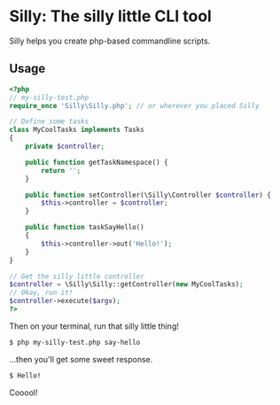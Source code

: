Silly: The silly little CLI tool
================================

Silly helps you create php-based commandline scripts.

Usage
-----

```php
<?php
// my-silly-test.php
require_once 'Silly\Silly.php'; // or wherever you placed Silly

// Define some tasks
class MyCoolTasks implements Tasks
{
    private $controller;

    public function getTaskNamespace() {
        return '';
    }

    public function setController(\Silly\Controller $controller) {
        $this->controller = $controller;
    }

    public function taskSayHello()
    {
        $this->controller->out('Hello!');
    }
}

// Get the silly little controller
$controller = \Silly\Silly::getController(new MyCoolTasks);
// Okay, run it!
$controller->execute($argv);
?>
```

Then on your terminal, run that silly little thing!

```bash
$ php my-silly-test.php say-hello
```

...then you'll get some sweet response.

```bash
$ Hello!
```

Cooool!
